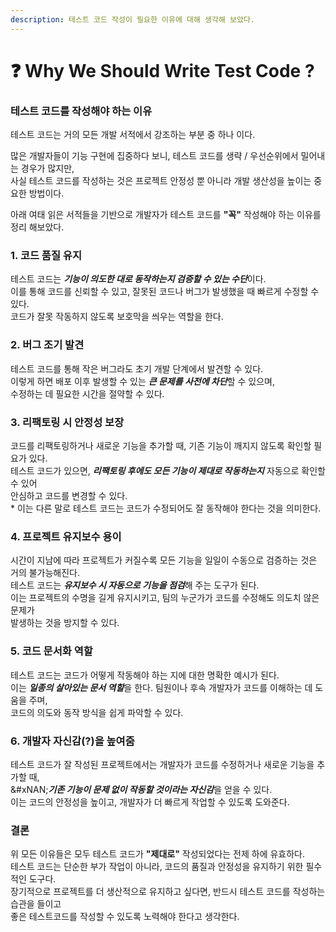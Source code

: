 ```yaml
---
description: 테스트 코드 작성이 필요한 이유에 대해 생각해 보았다.
---
```


# ❓ Why We Should Write Test Code ?

### **테스트 코드를 작성해야 하는 이유**

테스트 코드는 거의 모든 개발 서적에서 강조하는 부분 중 하나 이다.&#x20;

많은 개발자들이 기능 구현에 집중하다 보니, 테스트 코드를 생략 / 우선순위에서 밀어내는 경우가 많지만,\
사실 테스트 코드를 작성하는 것은 프로젝트 안정성 뿐 아니라 개발 생산성을 높이는 중요한 방법이다.&#x20;

아래 여태 읽은 서적들을 기반으로 개발자가 테스트 코드를 **"꼭"** 작성해야 하는 이유를 정리 해보았다.

### **1. 코드 품질 유지**

테스트 코드는 _**기능이 의도한 대로 동작하는지 검증할 수 있는 수단**_&#xC774;다. \
이를 통해 코드를 신뢰할 수 있고, 잘못된 코드나 버그가 발생했을 때 빠르게 수정할 수 있다. \
코드가 잘못 작동하지 않도록 보호막을 씌우는 역할을 한다.

### **2. 버그 조기 발견**

테스트 코드를 통해 작은 버그라도 초기 개발 단계에서 발견할 수 있다. \
이렇게 하면 배포 이후 발생할 수 있는 _**큰 문제를 사전에 차단**_&#xD560; 수 있으며, \
수정하는 데 필요한 시간을 절약할 수 있다.

### **3. 리팩토링 시 안정성 보장**

코드를 리팩토링하거나 새로운 기능을 추가할 때, 기존 기능이 깨지지 않도록 확인할 필요가 있다. \
테스트 코드가 있으면, _**리팩토링 후에도 모든 기능이 제대로 작동하는지**_ 자동으로 확인할 수 있어 \
안심하고 코드를 변경할 수 있다. \
\* 이는 다른 말로 테스트 코드는 코드가 수정되어도 잘 동작해야 한다는 것을 의미한다.

### **4. 프로젝트 유지보수 용이**

시간이 지남에 따라 프로젝트가 커질수록 모든 기능을 일일이 수동으로 검증하는 것은 거의 불가능해진다. \
테스트 코드는 _**유지보수 시 자동으로 기능을 점검**_&#xD574; 주는 도구가 된다. \
이는 프로젝트의 수명을 길게 유지시키고, 팀의 누군가가 코드를 수정해도 의도치 않은 문제가 \
발생하는 것을 방지할 수 있다.

### **5. 코드 문서화 역할**

테스트 코드는 코드가 어떻게 작동해야 하는 지에 대한 명확한 예시가 된다. \
이는 _**일종의 살아있는 문서 역할**_&#xC744; 한다. 팀원이나 후속 개발자가 코드를 이해하는 데 도움을 주며, \
코드의 의도와 동작 방식을 쉽게 파악할 수 있다.

### **6. 개발자 자신감(?)을 높여줌**

테스트 코드가 잘 작성된 프로젝트에서는 개발자가 코드를 수정하거나 새로운 기능을 추가할 때, \
&#xNAN;_**기존 기능이 문제 없이 작동할 것이라는 자신감**_&#xC744; 얻을 수 있다. \
이는 코드의 안정성을 높이고, 개발자가 더 빠르게 작업할 수 있도록 도와준다.

### **결론**

위 모든 이유들은 모두 테스트 코드가 **"제대로"** 작성되었다는 전제 하에 유효하다.\
테스트 코드는 단순한 부가 작업이 아니라, 코드의 품질과 안정성을 유지하기 위한 필수적인 도구다. \
장기적으로 프로젝트를 더 생산적으로 유지하고 싶다면, 반드시 테스트 코드를 작성하는 습관을 들이고\
좋은 테스트코드를 작성할 수 있도록 노력해야 한다고 생각한다.
